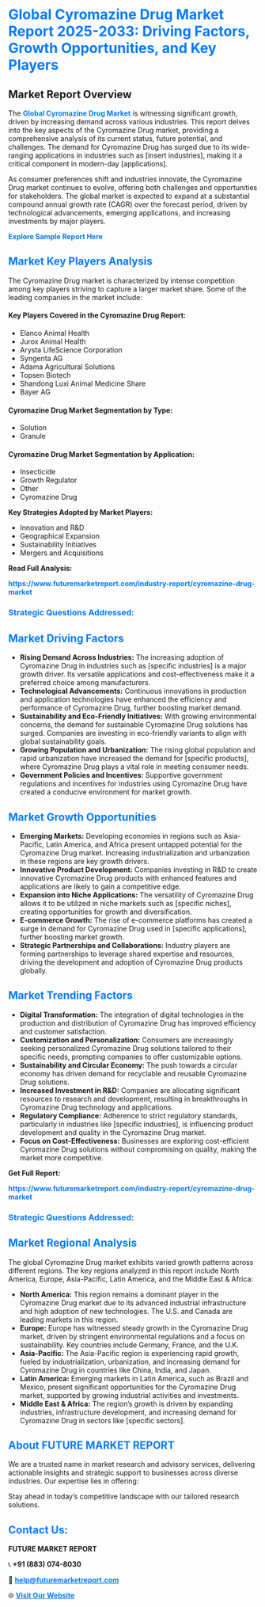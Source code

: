 <h1 style="color: #007BFF;">Global Cyromazine Drug Market Report 2025-2033: Driving Factors, Growth Opportunities, and Key Players</h1>

<section id="overview">
<h2>Market Report Overview</h2>
<p>The <a href="https://www.futuremarketreport.com/industry-report/cyromazine-drug-market" style="color: #007BFF; text-decoration: none;"><strong>Global Cyromazine Drug Market</strong></a> is witnessing significant growth, driven by increasing demand across various industries. This report delves into the key aspects of the Cyromazine Drug market, providing a comprehensive analysis of its current status, future potential, and challenges. The demand for Cyromazine Drug has surged due to its wide-ranging applications in industries such as [insert industries], making it a critical component in modern-day [applications].</p>
<p>As consumer preferences shift and industries innovate, the Cyromazine Drug market continues to evolve, offering both challenges and opportunities for stakeholders. The global market is expected to expand at a substantial compound annual growth rate (CAGR) over the forecast period, driven by technological advancements, emerging applications, and increasing investments by major players.</p>
</section>

<section id="overview">
<p><a href="https://www.futuremarketreport.com/request-sample/reportId=127468" style="color: #007BFF; text-decoration: none;"><strong>Explore Sample Report Here</strong></a></p>
</section>

<section id="key-players">
<h2 style="color: #007BFF;">Market Key Players Analysis</h2>
<p>The Cyromazine Drug market is characterized by intense competition among key players striving to capture a larger market share. Some of the leading companies in the market include:</p>
<h4>Key Players Covered in the Cyromazine Drug Report:</h4>
<ul><li>Elanco Animal Health</li><li>Jurox Animal Health</li><li>Arysta LifeScience Corporation</li><li>Syngenta AG</li><li>Adama Agricultural Solutions</li><li>Topsen Biotech</li><li>Shandong Luxi Animal Medicine Share</li><li>Bayer AG</li></ul>
<h4>Cyromazine Drug Market Segmentation by Type:</h4>
<ul><li>Solution</li><li>Granule</li></ul>

<h4>Cyromazine Drug Market Segmentation by Application:</h4>
<ul><li>Insecticide</li><li>Growth Regulator</li><li>Other</li><li>Cyromazine Drug</li></ul>
<p><strong>Key Strategies Adopted by Market Players:</strong></p>
<ul>
<li>Innovation and R&D</li>
<li>Geographical Expansion</li>
<li>Sustainability Initiatives</li>
<li>Mergers and Acquisitions</li>
</ul>
</section>

<section>
<p><strong>Read Full Analysis: </strong></p><a href="https://www.futuremarketreport.com/industry-report/cyromazine-drug-market" style="color: #007BFF; text-decoration: none;"><strong>https://www.futuremarketreport.com/industry-report/cyromazine-drug-market</strong></a>
<h3 style="color: #007BFF;">Strategic Questions Addressed:</h3>
</section>

<section id="driving-factors">
<h2 style="color: #007BFF;">Market Driving Factors</h2>
<ul>
<li><strong>Rising Demand Across Industries:</strong> The increasing adoption of Cyromazine Drug in industries such as [specific industries] is a major growth driver. Its versatile applications and cost-effectiveness make it a preferred choice among manufacturers.</li>
<li><strong>Technological Advancements:</strong> Continuous innovations in production and application technologies have enhanced the efficiency and performance of Cyromazine Drug, further boosting market demand.</li>
<li><strong>Sustainability and Eco-Friendly Initiatives:</strong> With growing environmental concerns, the demand for sustainable Cyromazine Drug solutions has surged. Companies are investing in eco-friendly variants to align with global sustainability goals.</li>
<li><strong>Growing Population and Urbanization:</strong> The rising global population and rapid urbanization have increased the demand for [specific products], where Cyromazine Drug plays a vital role in meeting consumer needs.</li>
<li><strong>Government Policies and Incentives:</strong> Supportive government regulations and incentives for industries using Cyromazine Drug have created a conducive environment for market growth.</li>
</ul>
</section>

<section id="growth-opportunities">
<h2 style="color: #007BFF;">Market Growth Opportunities</h2>
<ul>
<li><strong>Emerging Markets:</strong> Developing economies in regions such as Asia-Pacific, Latin America, and Africa present untapped potential for the Cyromazine Drug market. Increasing industrialization and urbanization in these regions are key growth drivers.</li>
<li><strong>Innovative Product Development:</strong> Companies investing in R&D to create innovative Cyromazine Drug products with enhanced features and applications are likely to gain a competitive edge.</li>
<li><strong>Expansion into Niche Applications:</strong> The versatility of Cyromazine Drug allows it to be utilized in niche markets such as [specific niches], creating opportunities for growth and diversification.</li>
<li><strong>E-commerce Growth:</strong> The rise of e-commerce platforms has created a surge in demand for Cyromazine Drug used in [specific applications], further boosting market growth.</li>
<li><strong>Strategic Partnerships and Collaborations:</strong> Industry players are forming partnerships to leverage shared expertise and resources, driving the development and adoption of Cyromazine Drug products globally.</li>
</ul>
</section>

<section id="trending-factors">
<h2 style="color: #007BFF;">Market Trending Factors</h2>
<ul>
<li><strong>Digital Transformation:</strong> The integration of digital technologies in the production and distribution of Cyromazine Drug has improved efficiency and customer satisfaction.</li>
<li><strong>Customization and Personalization:</strong> Consumers are increasingly seeking personalized Cyromazine Drug solutions tailored to their specific needs, prompting companies to offer customizable options.</li>
<li><strong>Sustainability and Circular Economy:</strong> The push towards a circular economy has driven demand for recyclable and reusable Cyromazine Drug solutions.</li>
<li><strong>Increased Investment in R&D:</strong> Companies are allocating significant resources to research and development, resulting in breakthroughs in Cyromazine Drug technology and applications.</li>
<li><strong>Regulatory Compliance:</strong> Adherence to strict regulatory standards, particularly in industries like [specific industries], is influencing product development and quality in the Cyromazine Drug market.</li>
<li><strong>Focus on Cost-Effectiveness:</strong> Businesses are exploring cost-efficient Cyromazine Drug solutions without compromising on quality, making the market more competitive.</li>
</ul>
</section>

<section>
<p><strong>Get Full Report: </strong></p><a href="https://www.futuremarketreport.com/industry-report/cyromazine-drug-market" style="color: #007BFF; text-decoration: none;"><strong>https://www.futuremarketreport.com/industry-report/cyromazine-drug-market</strong></a>
<h3 style="color: #007BFF;">Strategic Questions Addressed:</h3>
</section>


<section id="regional-analysis">
<h2 style="color: #007BFF;">Market Regional Analysis</h2>
<p>The global Cyromazine Drug market exhibits varied growth patterns across different regions. The key regions analyzed in this report include North America, Europe, Asia-Pacific, Latin America, and the Middle East & Africa:</p>
<ul>
<li><strong>North America:</strong> This region remains a dominant player in the Cyromazine Drug market due to its advanced industrial infrastructure and high adoption of new technologies. The U.S. and Canada are leading markets in this region.</li>
<li><strong>Europe:</strong> Europe has witnessed steady growth in the Cyromazine Drug market, driven by stringent environmental regulations and a focus on sustainability. Key countries include Germany, France, and the U.K.</li>
<li><strong>Asia-Pacific:</strong> The Asia-Pacific region is experiencing rapid growth, fueled by industrialization, urbanization, and increasing demand for Cyromazine Drug in countries like China, India, and Japan.</li>
<li><strong>Latin America:</strong> Emerging markets in Latin America, such as Brazil and Mexico, present significant opportunities for the Cyromazine Drug market, supported by growing industrial activities and investments.</li>
<li><strong>Middle East & Africa:</strong> The region’s growth is driven by expanding industries, infrastructure development, and increasing demand for Cyromazine Drug in sectors like [specific sectors].</li>
</ul>
</section>

<footer>
<h2 style="color: #007BFF;">About FUTURE MARKET REPORT</h2>
<p>We are a trusted name in market research and advisory services, delivering actionable insights and strategic support to businesses across diverse industries. Our expertise lies in offering:</p>

<p>Stay ahead in today’s competitive landscape with our tailored research solutions.</p>

<h2 style="color: #007BFF;">Contact Us:</h2>
<p><strong>FUTURE MARKET REPORT</strong></p>
<p>📞 <strong>+91 (883) 074-8030</strong></p>
<p>📧 <strong><a href="mailto:help@futuremarketreport.com" style="color: #007BFF;">help@futuremarketreport.com</a></strong></p>
<p>🌐 <strong><a href="https://www.futuremarketreport.com/" style="color: #007BFF;">Visit Our Website</a></strong></p>
</footer>